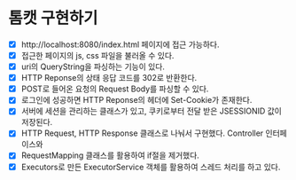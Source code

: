 # 톰캣 구현하기

- [x] http://localhost:8080/index.html 페이지에 접근 가능하다.
- [x] 접근한 페이지의 js, css 파일을 불러올 수 있다.
- [x] uri의 QueryString을 파싱하는 기능이 있다.
- [x] HTTP Reponse의 상태 응답 코드를 302로 반환한다.
- [x] POST로 들어온 요청의 Request Body를 파싱할 수 있다.
- [x] 로그인에 성공하면 HTTP Reponse의 헤더에 Set-Cookie가 존재한다.
- [x] 서버에 세션을 관리하는 클래스가 있고, 쿠키로부터 전달 받은 JSESSIONID 값이 저장된다.
- [x] HTTP Request, HTTP Response 클래스로 나눠서 구현했다. Controller 인터페이스와
- [x] RequestMapping 클래스를 활용하여 if절을 제거했다.
- [x] Executors로 만든 ExecutorService 객체를 활용하여 스레드 처리를 하고 있다.
